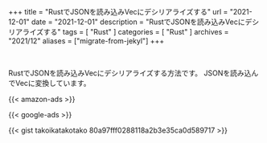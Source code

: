 +++
title =  "RustでJSONを読み込みVecにデシリアライズする"
url = "2021-12-01"
date = "2021-12-01"
description = "RustでJSONを読み込みVecにデシリアライズする"
tags = [
  "Rust"
]
categories = [
  "Rust"
]
archives = "2021/12"
aliases = ["migrate-from-jekyl"]
+++

<br>

RustでJSONを読み込みVecにデシリアライズする方法です。
JSONを読み込んでVecに変換しています。

<!-- Amazon Ads -->
{{< amazon-ads >}}

<!-- Google Ads -->
{{< google-ads >}}

{{< gist takoikatakotako 80a97fff0288118a2b3e35ca0d589717 >}}

